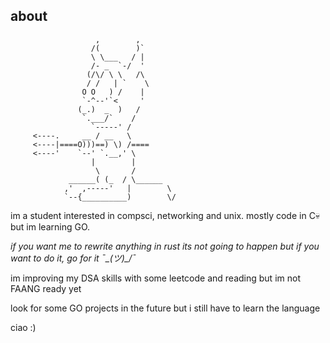 ## about

                       ,        ,
                      /(        )`
                      \ \___   / |
                      /- _  `-/  '
                     (/\/ \ \   /\
                     / /   | `    \
                    O O   ) /    |
                    `-^--'`<     '
                   (_.)  _  )   /
                    `.___/`    /
                      `-----' /
         <----.     __ / __   \
         <----|====O)))==) \) /====
         <----'    `--' `.__,' \
                      |        |
                       \       /
                 ______( (_  / \______
                ,'  ,-----'   |        \
                `--{__________)        \/
                           
im a student interested in compsci, networking and unix. mostly code in C💀 but im learning GO. 

*if you want me to rewrite anything in rust its not going to happen but if you want to do it, go for it ¯\_(ツ)_/¯*

im improving my DSA skills with some leetcode and reading but im not FAANG ready yet

look for some GO projects in the future but i still have to learn the language

ciao :)
